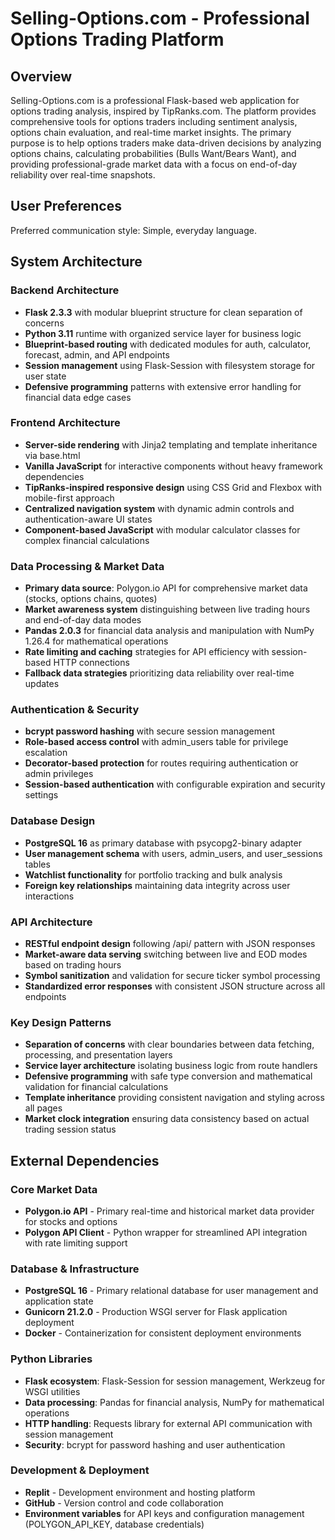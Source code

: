 # Selling-Options.com - Professional Options Trading Platform

## Overview

Selling-Options.com is a professional Flask-based web application for options trading analysis, inspired by TipRanks.com. The platform provides comprehensive tools for options traders including sentiment analysis, options chain evaluation, and real-time market insights. The primary purpose is to help options traders make data-driven decisions by analyzing options chains, calculating probabilities (Bulls Want/Bears Want), and providing professional-grade market data with a focus on end-of-day reliability over real-time snapshots.

## User Preferences

Preferred communication style: Simple, everyday language.

## System Architecture

### Backend Architecture
- **Flask 2.3.3** with modular blueprint structure for clean separation of concerns
- **Python 3.11** runtime with organized service layer for business logic
- **Blueprint-based routing** with dedicated modules for auth, calculator, forecast, admin, and API endpoints
- **Session management** using Flask-Session with filesystem storage for user state
- **Defensive programming** patterns with extensive error handling for financial data edge cases

### Frontend Architecture
- **Server-side rendering** with Jinja2 templating and template inheritance via base.html
- **Vanilla JavaScript** for interactive components without heavy framework dependencies
- **TipRanks-inspired responsive design** using CSS Grid and Flexbox with mobile-first approach
- **Centralized navigation system** with dynamic admin controls and authentication-aware UI states
- **Component-based JavaScript** with modular calculator classes for complex financial calculations

### Data Processing & Market Data
- **Primary data source**: Polygon.io API for comprehensive market data (stocks, options chains, quotes)
- **Market awareness system** distinguishing between live trading hours and end-of-day data modes
- **Pandas 2.0.3** for financial data analysis and manipulation with NumPy 1.26.4 for mathematical operations
- **Rate limiting and caching** strategies for API efficiency with session-based HTTP connections
- **Fallback data strategies** prioritizing data reliability over real-time updates

### Authentication & Security
- **bcrypt password hashing** with secure session management
- **Role-based access control** with admin_users table for privilege escalation
- **Decorator-based protection** for routes requiring authentication or admin privileges
- **Session-based authentication** with configurable expiration and security settings

### Database Design
- **PostgreSQL 16** as primary database with psycopg2-binary adapter
- **User management schema** with users, admin_users, and user_sessions tables
- **Watchlist functionality** for portfolio tracking and bulk analysis
- **Foreign key relationships** maintaining data integrity across user interactions

### API Architecture
- **RESTful endpoint design** following /api/ pattern with JSON responses
- **Market-aware data serving** switching between live and EOD modes based on trading hours
- **Symbol sanitization** and validation for secure ticker symbol processing
- **Standardized error responses** with consistent JSON structure across all endpoints

### Key Design Patterns
- **Separation of concerns** with clear boundaries between data fetching, processing, and presentation layers
- **Service layer architecture** isolating business logic from route handlers
- **Defensive programming** with safe type conversion and mathematical validation for financial calculations
- **Template inheritance** providing consistent navigation and styling across all pages
- **Market clock integration** ensuring data consistency based on actual trading session status

## External Dependencies

### Core Market Data
- **Polygon.io API** - Primary real-time and historical market data provider for stocks and options
- **Polygon API Client** - Python wrapper for streamlined API integration with rate limiting support

### Database & Infrastructure
- **PostgreSQL 16** - Primary relational database for user management and application state
- **Gunicorn 21.2.0** - Production WSGI server for Flask application deployment
- **Docker** - Containerization for consistent deployment environments

### Python Libraries
- **Flask ecosystem**: Flask-Session for session management, Werkzeug for WSGI utilities
- **Data processing**: Pandas for financial analysis, NumPy for mathematical operations
- **HTTP handling**: Requests library for external API communication with session management
- **Security**: bcrypt for password hashing and user authentication

### Development & Deployment
- **Replit** - Development environment and hosting platform
- **GitHub** - Version control and code collaboration
- **Environment variables** for API keys and configuration management (POLYGON_API_KEY, database credentials)